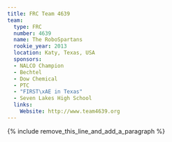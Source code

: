 ```yaml
---
title: FRC Team 4639
team:
  type: FRC
  number: 4639
  name: The RoboSpartans
  rookie_year: 2013
  location: Katy, Texas, USA
  sponsors:
  - NALCO Champion
  - Bechtel
  - Dow Chemical
  - PTC
  - "FIRST\xAE in Texas"
  - Seven Lakes High School
  links:
    Website: http://www.team4639.org
---
```


{% include remove_this_line_and_add_a_paragraph %}